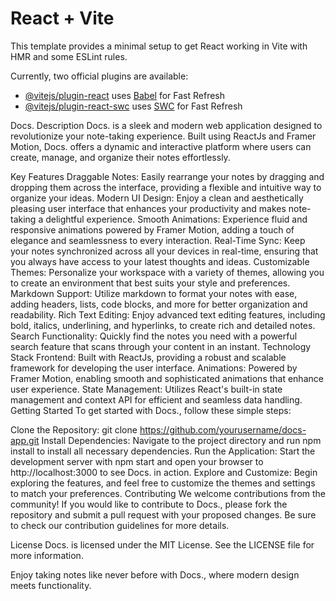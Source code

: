 # React + Vite

This template provides a minimal setup to get React working in Vite with HMR and some ESLint rules.

Currently, two official plugins are available:

- [@vitejs/plugin-react](https://github.com/vitejs/vite-plugin-react/blob/main/packages/plugin-react/README.md) uses [Babel](https://babeljs.io/) for Fast Refresh
- [@vitejs/plugin-react-swc](https://github.com/vitejs/vite-plugin-react-swc) uses [SWC](https://swc.rs/) for Fast Refresh


Docs.
Description
Docs. is a sleek and modern web application designed to revolutionize your note-taking experience. Built using ReactJs and Framer Motion, Docs. offers a dynamic and interactive platform where users can create, manage, and organize their notes effortlessly.

Key Features
Draggable Notes: Easily rearrange your notes by dragging and dropping them across the interface, providing a flexible and intuitive way to organize your ideas.
Modern UI Design: Enjoy a clean and aesthetically pleasing user interface that enhances your productivity and makes note-taking a delightful experience.
Smooth Animations: Experience fluid and responsive animations powered by Framer Motion, adding a touch of elegance and seamlessness to every interaction.
Real-Time Sync: Keep your notes synchronized across all your devices in real-time, ensuring that you always have access to your latest thoughts and ideas.
Customizable Themes: Personalize your workspace with a variety of themes, allowing you to create an environment that best suits your style and preferences.
Markdown Support: Utilize markdown to format your notes with ease, adding headers, lists, code blocks, and more for better organization and readability.
Rich Text Editing: Enjoy advanced text editing features, including bold, italics, underlining, and hyperlinks, to create rich and detailed notes.
Search Functionality: Quickly find the notes you need with a powerful search feature that scans through your content in an instant.
Technology Stack
Frontend: Built with ReactJs, providing a robust and scalable framework for developing the user interface.
Animations: Powered by Framer Motion, enabling smooth and sophisticated animations that enhance user experience.
State Management: Utilizes React's built-in state management and context API for efficient and seamless data handling.
Getting Started
To get started with Docs., follow these simple steps:

Clone the Repository: git clone https://github.com/yourusername/docs-app.git
Install Dependencies: Navigate to the project directory and run npm install to install all necessary dependencies.
Run the Application: Start the development server with npm start and open your browser to http://localhost:3000 to see Docs. in action.
Explore and Customize: Begin exploring the features, and feel free to customize the themes and settings to match your preferences.
Contributing
We welcome contributions from the community! If you would like to contribute to Docs., please fork the repository and submit a pull request with your proposed changes. Be sure to check our contribution guidelines for more details.

License
Docs. is licensed under the MIT License. See the LICENSE file for more information.

Enjoy taking notes like never before with Docs., where modern design meets functionality.